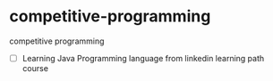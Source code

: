 # competitive-programming

competitive programming

- [ ] Learning Java Programming language from linkedin learning path course
